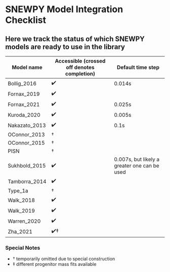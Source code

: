 # SNEWPY Model Integration Checklist
## Here we track the status of which SNEWPY models are ready to use in the library

| Model name    | Accessible (crossed off denotes completion) | Default time step |
| ----------    | --------- | ------|
| Bollig_2016   | ✔️ | 0.014s |
| Fornax_2019   | ✔️ |
| Fornax_2021   | ✔️ | 0.025s |
| Kuroda_2020   | ✔️ | 0.005s |
| Nakazato_2013 | ✔️ | 0.1s |
| OConnor_2013  |  †   |
| OConnor_2015  |  †   |
| PISN          |  †   |
| Sukhbold_2015 | ✔️ | 0.007s, but likely a greater one can be used |
| Tamborra_2014 | ✔️ |
| Type_1a       |  †   |
| Walk_2018     | ✔️ |
| Walk_2019     | ✔️ |
| Warren_2020   | ✔️ |
| Zha_2021      | ✔️‡ |

### Special Notes
- † temporarily omitted due to special construction
- ‡ different progenitor mass fits available
